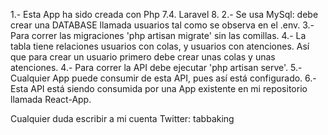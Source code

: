 1.- Esta App ha sido creada con Php 7.4. Laravel 8.
2.- Se usa MySql: debe crear una DATABASE llamada usuarios tal como se observa en el .env.
3.- Para correr las migraciones 'php artisan migrate' sin las comillas.
4.- La tabla tiene relaciones usuarios con colas, y usuarios con atenciones. Así que para crear un usuario primero debe crear unas colas y unas atenciones.
4.- Para correr la API debe ejecutar 'php artisan serve'.
5.- Cualquier App puede consumir de esta API, pues así está configurado.
6.- Esta API está siendo consumida por una App existente en mi repositorio llamada React-App.

Cualquier duda escribir a mi cuenta Twitter: tabbaking

